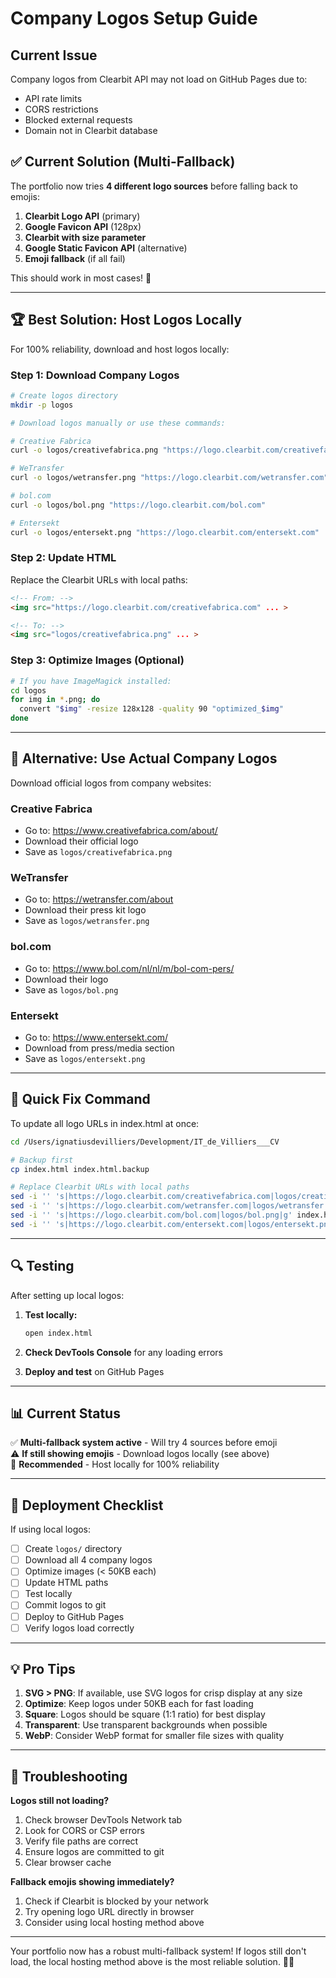 # Company Logos Setup Guide

## Current Issue
Company logos from Clearbit API may not load on GitHub Pages due to:
- API rate limits
- CORS restrictions
- Blocked external requests
- Domain not in Clearbit database

## ✅ Current Solution (Multi-Fallback)

The portfolio now tries **4 different logo sources** before falling back to emojis:

1. **Clearbit Logo API** (primary)
2. **Google Favicon API** (128px)
3. **Clearbit with size parameter**
4. **Google Static Favicon API** (alternative)
5. **Emoji fallback** (if all fail)

This should work in most cases! 🎉

---

## 🏆 Best Solution: Host Logos Locally

For 100% reliability, download and host logos locally:

### Step 1: Download Company Logos

```bash
# Create logos directory
mkdir -p logos

# Download logos manually or use these commands:

# Creative Fabrica
curl -o logos/creativefabrica.png "https://logo.clearbit.com/creativefabrica.com"

# WeTransfer
curl -o logos/wetransfer.png "https://logo.clearbit.com/wetransfer.com"

# bol.com
curl -o logos/bol.png "https://logo.clearbit.com/bol.com"

# Entersekt
curl -o logos/entersekt.png "https://logo.clearbit.com/entersekt.com"
```

### Step 2: Update HTML

Replace the Clearbit URLs with local paths:

```html
<!-- From: -->
<img src="https://logo.clearbit.com/creativefabrica.com" ... >

<!-- To: -->
<img src="logos/creativefabrica.png" ... >
```

### Step 3: Optimize Images (Optional)

```bash
# If you have ImageMagick installed:
cd logos
for img in *.png; do
  convert "$img" -resize 128x128 -quality 90 "optimized_$img"
done
```

---

## 🎨 Alternative: Use Actual Company Logos

Download official logos from company websites:

### Creative Fabrica
- Go to: https://www.creativefabrica.com/about/
- Download their official logo
- Save as `logos/creativefabrica.png`

### WeTransfer
- Go to: https://wetransfer.com/about
- Download their press kit logo
- Save as `logos/wetransfer.png`

### bol.com
- Go to: https://www.bol.com/nl/nl/m/bol-com-pers/
- Download their logo
- Save as `logos/bol.png`

### Entersekt
- Go to: https://www.entersekt.com/
- Download from press/media section
- Save as `logos/entersekt.png`

---

## 📝 Quick Fix Command

To update all logo URLs in index.html at once:

```bash
cd /Users/ignatiusdevilliers/Development/IT_de_Villiers___CV

# Backup first
cp index.html index.html.backup

# Replace Clearbit URLs with local paths
sed -i '' 's|https://logo.clearbit.com/creativefabrica.com|logos/creativefabrica.png|g' index.html
sed -i '' 's|https://logo.clearbit.com/wetransfer.com|logos/wetransfer.png|g' index.html
sed -i '' 's|https://logo.clearbit.com/bol.com|logos/bol.png|g' index.html
sed -i '' 's|https://logo.clearbit.com/entersekt.com|logos/entersekt.png|g' index.html
```

---

## 🔍 Testing

After setting up local logos:

1. **Test locally:**
   ```bash
   open index.html
   ```

2. **Check DevTools Console** for any loading errors

3. **Deploy and test** on GitHub Pages

---

## 📊 Current Status

✅ **Multi-fallback system active** - Will try 4 sources before emoji  
⚠️ **If still showing emojis** - Download logos locally (see above)  
🎯 **Recommended** - Host locally for 100% reliability

---

## 🚀 Deployment Checklist

If using local logos:

- [ ] Create `logos/` directory
- [ ] Download all 4 company logos
- [ ] Optimize images (< 50KB each)
- [ ] Update HTML paths
- [ ] Test locally
- [ ] Commit logos to git
- [ ] Deploy to GitHub Pages
- [ ] Verify logos load correctly

---

## 💡 Pro Tips

1. **SVG > PNG**: If available, use SVG logos for crisp display at any size
2. **Optimize**: Keep logos under 50KB each for fast loading
3. **Square**: Logos should be square (1:1 ratio) for best display
4. **Transparent**: Use transparent backgrounds when possible
5. **WebP**: Consider WebP format for smaller file sizes with quality

---

## 🐛 Troubleshooting

**Logos still not loading?**
1. Check browser DevTools Network tab
2. Look for CORS or CSP errors
3. Verify file paths are correct
4. Ensure logos are committed to git
5. Clear browser cache

**Fallback emojis showing immediately?**
1. Check if Clearbit is blocked by your network
2. Try opening logo URL directly in browser
3. Consider using local hosting method above

---

Your portfolio now has a robust multi-fallback system! If logos still don't load, the local hosting method above is the most reliable solution. 🎨✨

